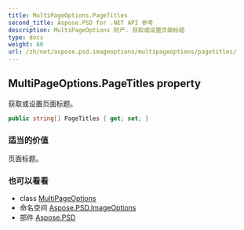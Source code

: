 ```yaml
---
title: MultiPageOptions.PageTitles
second_title: Aspose.PSD for .NET API 参考
description: MultiPageOptions 财产. 获取或设置页面标题
type: docs
weight: 80
url: /zh/net/aspose.psd.imageoptions/multipageoptions/pagetitles/
---
```

## MultiPageOptions.PageTitles property

获取或设置页面标题。

```csharp
public string[] PageTitles { get; set; }
```

### 适当的价值

页面标题。

### 也可以看看

* class [MultiPageOptions](../)
* 命名空间 [Aspose.PSD.ImageOptions](../../multipageoptions/)
* 部件 [Aspose.PSD](../../../)


